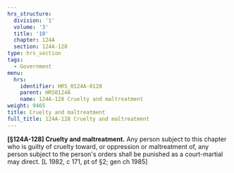 ```yaml
---
hrs_structure:
  division: '1'
  volume: '3'
  title: '10'
  chapter: 124A
  section: 124A-128
type: hrs_section
tags:
  - Government
menu:
  hrs:
    identifier: HRS_0124A-0128
    parent: HRS0124A
    name: 124A-128 Cruelty and maltreatment
weight: 9465
title: Cruelty and maltreatment
full_title: 124A-128 Cruelty and maltreatment
---
```

**[§124A-128] Cruelty and maltreatment.** Any person subject to this chapter who is guilty of cruelty toward, or oppression or maltreatment of, any person subject to the person's orders shall be punished as a court-martial may direct. [L 1982, c 171, pt of §2; gen ch 1985]